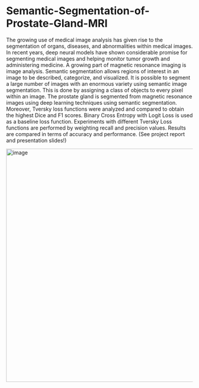 # Semantic-Segmentation-of-Prostate-Gland-MRI

The growing use of medical image analysis has given rise to the segmentation of organs,
diseases, and abnormalities within medical images. In recent years, deep neural models
have shown considerable promise for segmenting medical images and helping monitor tumor growth and administering medicine. A growing part of magnetic resonance imaging
is image analysis. Semantic segmentation allows regions of interest in an image to be described, categorize, and visualized. It is possible to segment a large number of images with
an enormous variety using semantic image segmentation. This is done by assigning a class
of objects to every pixel within an image. The prostate gland is segmented from magnetic
resonance images using deep learning techniques using semantic segmentation. Moreover,
Tversky loss functions were analyzed and compared to obtain the highest Dice and F1
scores. Binary Cross Entropy with Logit Loss is used as a baseline loss function. Experiments with different Tversky Loss functions are performed by weighting recall and precision
values. Results are compared in terms of accuracy and performance.
(See project report and presentation slides!)

<img width="631" alt="image" src="https://user-images.githubusercontent.com/38559757/197374292-e3dee9c9-e9fc-4e7d-9348-36b1e4dcfde9.png">
